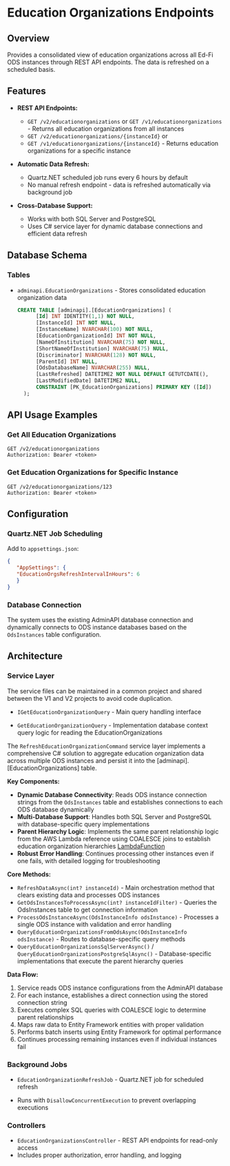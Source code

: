 # Education Organizations Endpoints

## Overview

Provides a consolidated view of education organizations across all Ed-Fi ODS
instances through REST API endpoints. The data is refreshed on a scheduled
basis.

## Features

* **REST API Endpoints:**
  * `GET /v2/educationorganizations` or `GET /v1/educationorganizations` -
    Returns all education organizations from all instances
  * `GET /v2/educationorganizations/{instanceId}` or
  * `GET /v1/educationorganizations/{instanceId}` - Returns education organizations
    for a specific instance

* **Automatic Data Refresh:**
  * Quartz.NET scheduled job runs every 6 hours by default
  * No manual refresh endpoint - data is refreshed automatically via background
    job

* **Cross-Database Support:**
  * Works with both SQL Server and PostgreSQL
  * Uses C# service layer for dynamic database connections and efficient data
    refresh

## Database Schema

### Tables

* `adminapi.EducationOrganizations` - Stores consolidated education organization
  data

  ```sql
  CREATE TABLE [adminapi].[EducationOrganizations] (
        [Id] INT IDENTITY(1,1) NOT NULL,
        [InstanceId] INT NOT NULL,
        [InstanceName] NVARCHAR(100) NOT NULL,
        [EducationOrganizationId] INT NOT NULL,
        [NameOfInstitution] NVARCHAR(75) NOT NULL,
        [ShortNameOfInstitution] NVARCHAR(75) NULL,
        [Discriminator] NVARCHAR(128) NOT NULL,
        [ParentId] INT NULL,
        [OdsDatabaseName] NVARCHAR(255) NULL,
        [LastRefreshed] DATETIME2 NOT NULL DEFAULT GETUTCDATE(),
        [LastModifiedDate] DATETIME2 NULL,
        CONSTRAINT [PK_EducationOrganizations] PRIMARY KEY ([Id])
    );
  ```

## API Usage Examples

### Get All Education Organizations

```http
GET /v2/educationorganizations
Authorization: Bearer <token>
```

### Get Education Organizations for Specific Instance

```http
GET /v2/educationorganizations/123
Authorization: Bearer <token>
```

## Configuration

### Quartz.NET Job Scheduling

Add to `appsettings.json`:

```json
{
   "AppSettings": {
   "EducationOrgsRefreshIntervalInHours": 6
   }
}
```

### Database Connection

The system uses the existing AdminAPI database connection and dynamically
connects to ODS instance databases based on the `OdsInstances` table
configuration.

## Architecture

### Service Layer

The service files can be maintained in a common project and shared between the
V1 and V2 projects to avoid code duplication.

* `IGetEducationOrganizationQuery` - Main query handling interface

* `GetEducationOrganizationQuery` - Implementation database context query logic
  for reading the EducationOrganizations

The `RefreshEducationOrganizationCommand` service layer implements a
comprehensive C# solution to aggregate education organization data across
multiple ODS instances and persist it into the
[adminapi].[EducationOrganizations] table.

**Key Components:**

* **Dynamic Database Connectivity**: Reads ODS instance connection strings from
    the `OdsInstances` table and establishes connections to each ODS database
    dynamically
* **Multi-Database Support**: Handles both SQL Server and PostgreSQL with
    database-specific query implementations
* **Parent Hierarchy Logic**: Implements the same parent relationship logic from
    the AWS Lambda reference using COALESCE joins to establish education
    organization hierarchies
    [LambdaFunction](https://github.com/edanalytics/startingblocks_oss/blob/efc423212930e01f0166033d97be392d3a675999/lambdas/TenantResourceTreeLambdaFunction/index.mjs#L100)
* **Robust Error Handling**: Continues processing other instances even if one
    fails, with detailed logging for troubleshooting

**Core Methods:**

* `RefreshDataAsync(int? instanceId)` - Main orchestration method that clears
  existing data and processes ODS instances
* `GetOdsInstancesToProcessAsync(int? instanceIdFilter)` - Queries the
  OdsInstances table to get connection information
* `ProcessOdsInstanceAsync(OdsInstanceInfo odsInstance)` - Processes a single
  ODS instance with validation and error handling
* `QueryEducationOrganizationsFromOdsAsync(OdsInstanceInfo odsInstance)` -
  Routes to database-specific query methods
* `QueryEducationOrganizationsSqlServerAsync()` /
  `QueryEducationOrganizationsPostgreSqlAsync()` - Database-specific
  implementations that execute the parent hierarchy queries

**Data Flow:**

1. Service reads ODS instance configurations from the AdminAPI database
2. For each instance, establishes a direct connection using the stored
   connection string
3. Executes complex SQL queries with COALESCE logic to determine parent
   relationships
4. Maps raw data to Entity Framework entities with proper validation
5. Performs batch inserts using Entity Framework for optimal performance
6. Continues processing remaining instances even if individual instances fail

### Background Jobs

* `EducationOrganizationRefreshJob` - Quartz.NET job for scheduled refresh

* Runs with `DisallowConcurrentExecution` to prevent overlapping executions

### Controllers

* `EducationOrganizationsController` - REST API endpoints for read-only access
* Includes proper authorization, error handling, and logging
